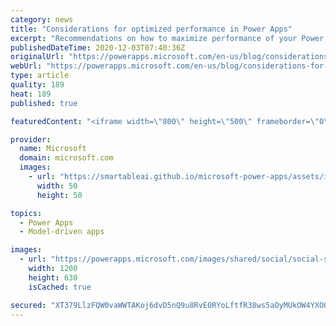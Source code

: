 ```yaml
---
category: news
title: "Considerations for optimized performance in Power Apps"
excerpt: "Recommendations on how to maximize performance of your Power Apps "
publishedDateTime: 2020-12-03T07:40:36Z
originalUrl: "https://powerapps.microsoft.com/en-us/blog/considerations-for-optimized-performance-in-power-apps/"
webUrl: "https://powerapps.microsoft.com/en-us/blog/considerations-for-optimized-performance-in-power-apps/"
type: article
quality: 189
heat: 189
published: true

featuredContent: "<iframe width=\"800\" height=\"500\" frameborder=\"0\" src=\"https://www.youtube.com/embed/jcKoqC9Vfmo\" allow=\"accelerometer; autoplay; encrypted-media; gyroscope; picture-in-picture\" allowfullscreen></iframe>"

provider:
  name: Microsoft
  domain: microsoft.com
  images:
    - url: "https://smartableai.github.io/microsoft-power-apps/assets/images/organizations/microsoft.com-50x50.jpg"
      width: 50
      height: 50

topics:
  - Power Apps
  - Model-driven apps

images:
  - url: "https://powerapps.microsoft.com/images/shared/social/social-share-post-ignite.png"
    width: 1200
    height: 630
    isCached: true

secured: "XT379LlzFQW0vaWWTAKoj6dvD5nQ9u8RvE0RYoLftfR38ws5aOyMUkOW4YXOQL+ss68C3UCRE1n8a1qJdnHueu3nnzn5c0kJrooHcmDVWmGGREXRvvsd3weD+SIUOPcrVLSKtj0ctQa8AIp+wCueWoa8mnGq0I/dnh6qVHKOBOYj2TfOK6LeWzzzOqpc3vGLrCdjsrL6xxUkvmwplxSraWFquaIOyjs5Xs8l7HDM9CMGA3QKz3I43mMyxco4Iq0SdKC0+12cLBH43lomf2RdgYIfI025Hwo7ynXUNPktu/AJ85v74ZK6dju0qUChNFSsDG9YnrdaALJb9hNhqd15Yd29KE1AFG5iXcH5a6qAnZsIK+Czn90+TXLtIMMrXUbaYYmTkbHXHBLrc0FdXUxH1pP5ivFozfQKvJCQMVOKLTL88aXbS/5WI06qSA2zqQKa4oQMrFSPzzUTowCXgvJrgQ==;i8LK/1ql9duwearnPw7hzQ=="
---
```


